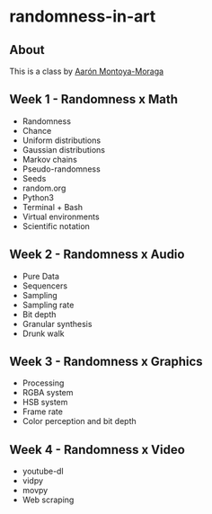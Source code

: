 # randomness-in-art

## About

This is a class by [Aarón Montoya-Moraga](http://montoyamoraga.io/)

## Week 1 - Randomness x Math

* Randomness
* Chance
* Uniform distributions
* Gaussian distributions
* Markov chains
* Pseudo-randomness
* Seeds
* random.org
* Python3
* Terminal + Bash
* Virtual environments
* Scientific notation

## Week 2 - Randomness x Audio

* Pure Data
* Sequencers
* Sampling
* Sampling rate
* Bit depth
* Granular synthesis
* Drunk walk

## Week 3 - Randomness x Graphics

* Processing
* RGBA system
* HSB system
* Frame rate
* Color perception and bit depth

## Week 4 - Randomness x Video

* youtube-dl
* vidpy
* movpy
* Web scraping
